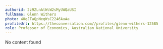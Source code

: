 ```yaml
---
authorid: 2z9ZLnAtWcW2sMyUWQaUSI
fullName: Glenn Withers
photo: 40qJTaQpNeqWsC2246AuAa
profileUrl: https://theconversation.com//profiles/glenn-withers-12585
role: Professor of Economics, Australian National University
---
```

No content found